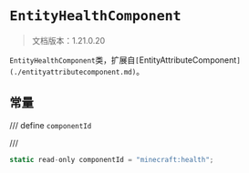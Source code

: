 # `EntityHealthComponent`

> 文档版本：1.21.0.20

`EntityHealthComponent`类，扩展自`[`EntityAttributeComponent`](./entityattributecomponent.md)`。

## 常量

/// define
`componentId`


///

```js
static read-only componentId = "minecraft:health";
```

